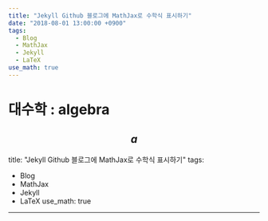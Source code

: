 ```yaml
---
title: "Jekyll Github 블로그에 MathJax로 수학식 표시하기"
date: "2018-08-01 13:00:00 +0900"
tags:
  - Blog
  - MathJax
  - Jekyll
  - LaTeX
use_math: true
---
```

# 대수학 : algebra

$$
a
$$
---
title: "Jekyll Github 블로그에 MathJax로 수학식 표시하기"
tags:
  - Blog
  - MathJax
  - Jekyll
  - LaTeX
use_math: true
---